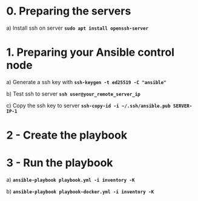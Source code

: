 # 0. Preparing the servers
a) Install ssh on server **`sudo apt install openssh-server`**

# 1. Preparing your Ansible control node
a) Generate a ssh key with **`ssh-keygen -t ed25519 -C "ansible"`**

b) Test ssh to server **`ssh user@your_remote_server_ip`**

c) Copy the ssh key to server **`ssh-copy-id -i ~/.ssh/ansible.pub SERVER-IP-1`**

# 2 - Create the playbook 
# 3 - Run the playbook
a) **`ansible-playbook playbook.yml -i inventory -K`**

b) **`ansible-playbook playbook-docker.yml -i inventory -K`** 
